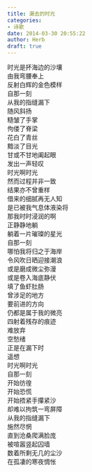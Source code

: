 ```yaml
---  
title: 漏去的时光  
categories:  
- 诗歌  
date: 2014-03-30 20:55:22  
author: Herb  
draft: true
---  
```

时光是抔海边的沙壤  
由我弯腰奉上  
反射白辉的金色模样  
自那一刻  
从我的指缝漏下  
随风斜扬    
糙皱了手掌  
佝偻了脊梁  
花白了青丝  
黯淡了目光  
甘或不甘地阖起眼  
发出一声轻叹  
时光啊时光    
然而过程并非一致  
结果亦不曾重样  
借来的细腻再无人知  
是已被我气息体液染将  
那我时时浸润的啊  
正静静地躺  
躺着一片璀璨的星光    
自那一刻  
哪怕我将归之于海岸  
令风吹日晒迎接潮浪  
或是磨成微尘弥漫  
或是卷入海底静伏  
填了鱼虾肚肠  
曾涉足的地方  
要前进的方向  
仍都是属于我的微亮  
四射着残存的痕迹    
难放弃  
空愁绪  
正是在漏下时  
遥想  
时光啊时光    
自那一刻  
开始彷徨  
开始恐慌  
开始捂紧手攥紧沙  
却难以拘筑一弯屏障  
从我的指缝漏下  
施然尽惘    
直到沧桑爬满脸庞  
被喧嚣竖起囚墙  
数着所剩无几的尘沙  
在孤凄的寒夜惆怅